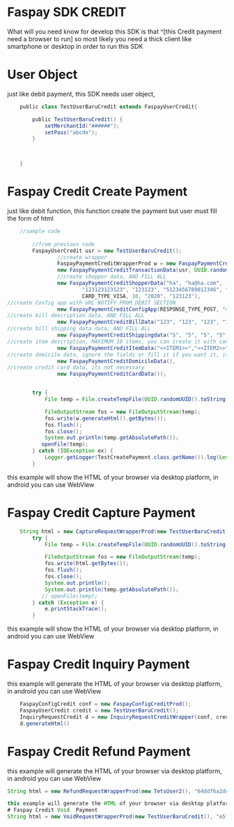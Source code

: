 # Faspay SDK CREDIT




What will you need know  for develop this SDK is that ^[this Credit payment need a browser to run] so most likely you need a thick client like smartphone or desktop in order to run this SDK




# User Object

just like debit payment, this SDK needs user object, 

```groovy
    public class TestUserBaruCredit extends FaspayUserCredit{

        public TestUserBaruCredit() {
            setMerchantId("######");
            setPass("abcde");
        }



    }

```



# Faspay Credit Create Payment
just like debit function, this function create the payment but user must fill the form of html 

```java
    //sample code
    
        //from previous code 
        FaspayUserCredit usr = new TestUserBaruCredit();
                //create wrapper
                FaspayPaymentCreditWrapperProd w = new FaspayPaymentCreditWrapperProd(usr,
                new FaspayPaymentCreditTransactionData(usr, UUID.randomUUID().toString().replaceAll("-", ""), "IDR", 10000),
                //create shopper data, AND FILL ALL
                new FaspayPaymentCreditShopperData("ha", "ha@ha.com",
                        "123123123123", "123123", "5123456789012346", "123123",
                        CARD_TYPE_VISA, 10, "2020", "123123"),
//create Config app with URL NOTIFY FROM DEBIT SECTION
                new FaspayPaymentCreditConfigApp(RESPONSE_TYPE_POST, "<<URL NOTIFY>>"),
//create bill description data, AND FILL ALL
                new FaspayPaymentCreditBillData("123", "123", "123", "123", "123", "ID"),
//create bill shipping data data, AND FILL ALL
                new FaspayPaymentCreditShippingdata("5", "5", "5", "5", "5", "5", 0),
//create item description, MAXIMUM 10 items, you can create it with constructor
                new FaspayPaymentCreditItemData("<<ITEM1>>","<<ITEM2>>","<<ITEM3>>"),
//create domicile data, ignore the fields or fill it if you want it, its not necessary
                new FaspayPaymentCreditDomicileData(),
//create credit card data, its not necessary
                new FaspayPaymentCreditCardData());


        try {
            File temp = File.createTempFile(UUID.randomUUID().toString(), ".html");

            FileOutputStream fos = new FileOutputStream(temp);
            fos.write(w.generateHtml().getBytes());
            fos.flush();
            fos.close();
            System.out.println(temp.getAbsolutePath());
           openFile(temp);
        } catch (IOException ex) {
            Logger.getLogger(TestCreatePayment.class.getName()).log(Level.SEVERE, null, ex);
        }
```

this example will show the HTML of your browser via desktop platform, in android you can use WebView

# Faspay Credit Capture Payment
```java
    String html = new CaptureRequestWrapperProd(new TestUserBaruCredit(), "c0f4dbe47d27490e81a03ee771be6b47", "110B90DB-DA6C-4FEC-8ACD-C1DBF78A2E61", 10000, "ha", "haha@haha.com", "ddddd ", "<<URL NOTIFY>>").generateHtml();
        try {
            File temp = File.createTempFile(UUID.randomUUID().toString(), ".html");

            FileOutputStream fos = new FileOutputStream(temp);
            fos.write(html.getBytes());
            fos.flush();
            fos.close();
            System.out.println();
            System.out.println(temp.getAbsolutePath());
           // openFile(temp);
        } catch (Exception e) {
            e.printStackTrace();
        }
```

this example will show the HTML of your browser via desktop platform, in android you can use WebView


# Faspay Credit Inquiry  Payment

this example will generate the HTML of your browser via desktop platform, in android you can use WebView

```java
    FaspayConfigCredit conf = new FaspayConfigCreditProd();
    FaspayUserCredit credit = new TestUserBaruCredit();
    InquiryRequestCredit d = new InquiryRequestCreditWrapper(conf, credit, "e5f95232e08446cabda1b10ce6deb579", 10000);
    d.generateHtml()
```



# Faspay Credit Refund  Payment
this example will generate the HTML of your browser via desktop platform, in android you can use WebView
```java
String html = new RefundRequestWrapperProd(new TetsUser2(), "64ddf6a2dc1347dca59c029e8ea52e30", "FA9A8C87-A5C0-480C-88E2-1C48DC0D55B9", 100000, "merhcant test CC", "haha@haha.com", "ddddd ", "<<URL NOTIFY>>", 100000).generateHtml();
```

```java
this example will generate the HTML of your browser via desktop platform, in android you can use WebView
# Faspay Credit Void  Payment
String html = new VoidRequestWrapperProd(new TestUserBaruCredit(), "e5f95232e08446cabda1b10ce6deb579", "042621B9-0FE3-4FDD-9350-97A4C931FF85", 10000, "ha", "haha@haha.com", "ddddd ", "<<URL NOTIFY>>").generateHtml();
```